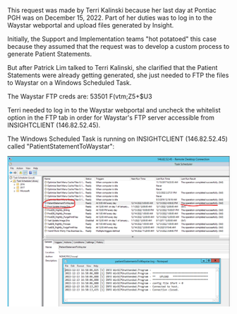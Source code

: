 This request was made by Terri Kalinski because her last day at Pontiac PGH was on December 15, 2022. Part of her duties was to log in to the Waystar webportal and upload files generated by Insight.

Initially, the Support and Implementation teams "hot potatoed" this case because they assumed that the request was to develop a custom process to generate Patient Statements.

But after Patrick Lim talked to Terri Kalinski, she clarified that the Patient Statements were already getting generated, she just needed to FTP the files to Waystar on a Windows Scheduled Task.

The Waystar FTP creds are:
53501
F(vtm;Z5+$U3

Terri needed to log in to the Waystar webportal and uncheck the whitelist option in the FTP tab in order for Waystar's FTP server accessible from INSIGHTCLIENT (146.82.52.45).

The Windows Scheduled Task is running on INSIGHTCLIENT (146.82.52.45) called "PatientStatementToWaystar":

![image.png](/.attachments/image-fbd1d210-7906-48f1-938c-fdf68d23d9e0.png)